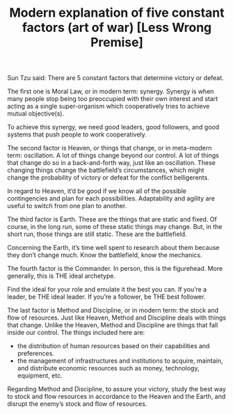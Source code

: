 ﻿---
layout: post
title: "Modern explanation of five constant factors (art of war) [Less Wrong Premise]"
---

Sun Tzu said: There are 5 constant factors that determine victory or defeat.

The first one is Moral Law, or in modern term: synergy. Synergy is when many people stop being too preoccupied with their own interest and start acting as a single super-organism which cooperatively tries to achieve mutual objective(s).

To achieve this synergy, we need good leaders, good followers, and good systems that push people to work cooperatively.

The second factor is Heaven, or things that change, or in meta-modern term: oscillation. A lot of things change beyond our control. A lot of things that change do so in a back-and-forth way, just like an oscillation. These changing things change the battlefield’s circumstances, which might change the probability of victory or defeat for the conflict belligerents.

In regard to Heaven, it’d be good if we know all of the possible contingencies and plan for each possibilities. Adaptability and agility are useful to switch from one plan to another.

The third factor is Earth. These are the things that are static and fixed. Of course, in the long run, some of these static things may change. But, in the short run, those things are still static. These are the battlefield.

Concerning the Earth, it’s time well spent to research about them because they don’t change much. Know the battlefield, know the mechanics.

The fourth factor is the Commander. In person, this is the figurehead. More generally, this is THE ideal archetype.

Find the ideal for your role and emulate it the best you can. If you’re a leader, be THE ideal leader. If you’re a follower, be THE best follower.

The last factor is Method and Discipline, or in modern term: the stock and flow of resources. Just like Heaven, Method and Discipline deals with things that change. Unlike the Heaven, Method and Discipline are things that fall inside our control. The things included here are:

-  the distribution of human resources based on their capabilities and preferences.
-  the management of infrastructures and institutions to acquire, maintain, and distribute economic resources such as money, technology, equipment, etc.

Regarding Method and Discipline, to assure your victory, study the best way to stock and flow resources in accordance to the Heaven and the Earth, and disrupt the enemy’s stock and flow of resources.
